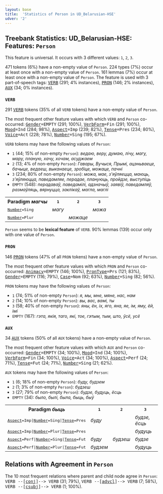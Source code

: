 ```yaml
---
layout: base
title:  'Statistics of Person in UD_Belarusian-HSE'
udver: '2'
---
```


## Treebank Statistics: UD_Belarusian-HSE: Features: `Person`

This feature is universal.
It occurs with 3 different values: `1`, `2`, `3`.

471 tokens (6%) have a non-empty value of `Person`.
224 types (7%) occur at least once with a non-empty value of `Person`.
161 lemmas (7%) occur at least once with a non-empty value of `Person`.
The feature is used with 3 part-of-speech tags: <tt><a href="be_hse-pos-VERB.html">VERB</a></tt> (291; 4% instances), <tt><a href="be_hse-pos-PRON.html">PRON</a></tt> (146; 2% instances), <tt><a href="be_hse-pos-AUX.html">AUX</a></tt> (34; 0% instances).

### `VERB`

291 <tt><a href="be_hse-pos-VERB.html">VERB</a></tt> tokens (35% of all `VERB` tokens) have a non-empty value of `Person`.

The most frequent other feature values with which `VERB` and `Person` co-occurred: <tt><a href="be_hse-feat-Gender.html">Gender</a></tt><tt>=EMPTY</tt> (291; 100%), <tt><a href="be_hse-feat-VerbForm.html">VerbForm</a></tt><tt>=Fin</tt> (291; 100%), <tt><a href="be_hse-feat-Mood.html">Mood</a></tt><tt>=Ind</tt> (284; 98%), <tt><a href="be_hse-feat-Aspect.html">Aspect</a></tt><tt>=Imp</tt> (239; 82%), <tt><a href="be_hse-feat-Tense.html">Tense</a></tt><tt>=Pres</tt> (234; 80%), <tt><a href="be_hse-feat-Voice.html">Voice</a></tt><tt>=Act</tt> (228; 78%), <tt><a href="be_hse-feat-Number.html">Number</a></tt><tt>=Sing</tt> (195; 67%).

`VERB` tokens may have the following values of `Person`:

* `1` (44; 15% of non-empty `Person`): <em>ведаю, веру, думаю, лічу, магу, мару, планую, хачу, хочам, асуджаем</em>
* `2` (13; 4% of non-empty `Person`): <em>Гавары, Вучыся, Прымі, ацэньваеце, бачыце, ведаеш, выканаеце, зробіце, можаце, пачні</em>
* `3` (234; 80% of non-empty `Person`): <em>можа, мае, з'яўляецца, маюць, з'яўляюцца, паведамляе, перадае, плануюць, пройдзе, выступіць</em>
* `EMPTY` (548): <em>перадаваў, паведамілі, адзначыў, заявіў, паведамляў, размаўляць, вярнуцца, заклікаў, магла, маглі</em>

<table>
  <tr><th>Paradigm <i>магчы</i></th><th><tt>1</tt></th><th><tt>2</tt></th><th><tt>3</tt></th></tr>
  <tr><td><tt><tt><a href="be_hse-feat-Number.html">Number</a></tt><tt>=Sing</tt></tt></td><td><em>магу</em></td><td></td><td><em>можа</em></td></tr>
  <tr><td><tt><tt><a href="be_hse-feat-Number.html">Number</a></tt><tt>=Plur</tt></tt></td><td></td><td><em>можаце</em></td><td></td></tr>
</table>

`Person` seems to be **lexical feature** of `VERB`. 90% lemmas (139) occur only with one value of `Person`.

### `PRON`

146 <tt><a href="be_hse-pos-PRON.html">PRON</a></tt> tokens (47% of all `PRON` tokens) have a non-empty value of `Person`.

The most frequent other feature values with which `PRON` and `Person` co-occurred: <tt><a href="be_hse-feat-Animacy.html">Animacy</a></tt><tt>=EMPTY</tt> (146; 100%), <tt><a href="be_hse-feat-PronType.html">PronType</a></tt><tt>=Prs</tt> (121; 83%), <tt><a href="be_hse-feat-Gender.html">Gender</a></tt><tt>=EMPTY</tt> (116; 79%), <tt><a href="be_hse-feat-Case.html">Case</a></tt><tt>=Nom</tt> (92; 63%), <tt><a href="be_hse-feat-Number.html">Number</a></tt><tt>=Sing</tt> (82; 56%).

`PRON` tokens may have the following values of `Person`:

* `1` (74; 51% of non-empty `Person`): <em>я, мы, мне, мяне, нас, нам</em>
* `2` (14; 10% of non-empty `Person`): <em>вы, вас, вамі, ты</em>
* `3` (58; 40% of non-empty `Person`): <em>яны, ён, іх, яго, яна, яе, ім, яму, ёй, імі</em>
* `EMPTY` (167): <em>гэта, якія, таго, які, тое, гэтым, тым, што, ўсё, усё</em>

### `AUX`

34 <tt><a href="be_hse-pos-AUX.html">AUX</a></tt> tokens (50% of all `AUX` tokens) have a non-empty value of `Person`.

The most frequent other feature values with which `AUX` and `Person` co-occurred: <tt><a href="be_hse-feat-Gender.html">Gender</a></tt><tt>=EMPTY</tt> (34; 100%), <tt><a href="be_hse-feat-Mood.html">Mood</a></tt><tt>=Ind</tt> (34; 100%), <tt><a href="be_hse-feat-VerbForm.html">VerbForm</a></tt><tt>=Fin</tt> (34; 100%), <tt><a href="be_hse-feat-Voice.html">Voice</a></tt><tt>=Act</tt> (34; 100%), <tt><a href="be_hse-feat-Aspect.html">Aspect</a></tt><tt>=Perf</tt> (24; 71%), <tt><a href="be_hse-feat-Tense.html">Tense</a></tt><tt>=Fut</tt> (24; 71%), <tt><a href="be_hse-feat-Number.html">Number</a></tt><tt>=Sing</tt> (21; 62%).

`AUX` tokens may have the following values of `Person`:

* `1` (6; 18% of non-empty `Person`): <em>буду, будзем</em>
* `2` (1; 3% of non-empty `Person`): <em>будзеш</em>
* `3` (27; 79% of non-empty `Person`): <em>будзе, будуць, ёсць</em>
* `EMPTY` (34): <em>было, былі, была, быць, быў</em>

<table>
  <tr><th>Paradigm <i>быць</i></th><th><tt>1</tt></th><th><tt>2</tt></th><th><tt>3</tt></th></tr>
  <tr><td><tt><tt><a href="be_hse-feat-Aspect.html">Aspect</a></tt><tt>=Imp</tt>|<tt><a href="be_hse-feat-Number.html">Number</a></tt><tt>=Sing</tt>|<tt><a href="be_hse-feat-Tense.html">Tense</a></tt><tt>=Pres</tt></tt></td><td><em>буду</em></td><td></td><td><em>будзе, ёсць</em></td></tr>
  <tr><td><tt><tt><a href="be_hse-feat-Aspect.html">Aspect</a></tt><tt>=Imp</tt>|<tt><a href="be_hse-feat-Number.html">Number</a></tt><tt>=Plur</tt>|<tt><a href="be_hse-feat-Tense.html">Tense</a></tt><tt>=Pres</tt></tt></td><td></td><td></td><td><em>будуць</em></td></tr>
  <tr><td><tt><tt><a href="be_hse-feat-Aspect.html">Aspect</a></tt><tt>=Perf</tt>|<tt><a href="be_hse-feat-Number.html">Number</a></tt><tt>=Sing</tt>|<tt><a href="be_hse-feat-Tense.html">Tense</a></tt><tt>=Fut</tt></tt></td><td><em>буду</em></td><td><em>будзеш</em></td><td><em>будзе</em></td></tr>
  <tr><td><tt><tt><a href="be_hse-feat-Aspect.html">Aspect</a></tt><tt>=Perf</tt>|<tt><a href="be_hse-feat-Number.html">Number</a></tt><tt>=Plur</tt>|<tt><a href="be_hse-feat-Tense.html">Tense</a></tt><tt>=Fut</tt></tt></td><td><em>будзем</em></td><td></td><td><em>будуць</em></td></tr>
</table>

## Relations with Agreement in `Person`

The 10 most frequent relations where parent and child node agree in `Person`:
<tt>VERB --[<tt><a href="be_hse-dep-conj.html">conj</a></tt>]--> VERB</tt> (31; 79%),
<tt>VERB --[<tt><a href="be_hse-dep-advcl.html">advcl</a></tt>]--> VERB</tt> (7; 58%),
<tt>VERB --[<tt><a href="be_hse-dep-csubj.html">csubj</a></tt>]--> VERB</tt> (1; 100%).

